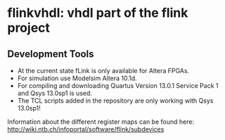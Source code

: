 flinkvhdl: vhdl part of the flink project
=========


Development Tools
-----------------

- At the current state fLink is only available for Altera FPGAs.
- For simulation use Modelsim Altera 10.1d.
- For compiling and downloading Quartus Version 13.0.1 Service Pack 1 and Qsys 13.0sp1 is used.
- The TCL scripts added in the repository are only working with Qsys 13.0sp1!

Information about the different register maps can be found here: http://wiki.ntb.ch/infoportal/software/flink/subdevices
